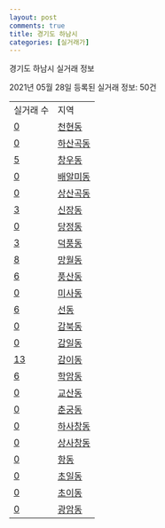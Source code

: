```yaml
---
layout: post
comments: true
title: 경기도 하남시
categories: [실거래가]
---
```


경기도 하남시 실거래 정보

2021년 05월 28일 등록된 실거래 정보: 50건


<table>
  <tr>
    <td>실거래 수</td>
    <td>지역</td>
  </tr>

  
  <tr>
    <td><a href="4145010100.html">0</a></td>
    <td><a href="4145010100.html">천현동</a></td>
  </tr>
    

  <tr>
    <td><a href="4145010200.html">0</a></td>
    <td><a href="4145010200.html">하산곡동</a></td>
  </tr>
    

  <tr>
    <td><a href="4145010300.html">5</a></td>
    <td><a href="4145010300.html">창우동</a></td>
  </tr>
    

  <tr>
    <td><a href="4145010400.html">0</a></td>
    <td><a href="4145010400.html">배알미동</a></td>
  </tr>
    

  <tr>
    <td><a href="4145010500.html">0</a></td>
    <td><a href="4145010500.html">상산곡동</a></td>
  </tr>
    

  <tr>
    <td><a href="4145010600.html">3</a></td>
    <td><a href="4145010600.html">신장동</a></td>
  </tr>
    

  <tr>
    <td><a href="4145010700.html">0</a></td>
    <td><a href="4145010700.html">당정동</a></td>
  </tr>
    

  <tr>
    <td><a href="4145010800.html">3</a></td>
    <td><a href="4145010800.html">덕풍동</a></td>
  </tr>
    

  <tr>
    <td><a href="4145010900.html">8</a></td>
    <td><a href="4145010900.html">망월동</a></td>
  </tr>
    

  <tr>
    <td><a href="4145011000.html">6</a></td>
    <td><a href="4145011000.html">풍산동</a></td>
  </tr>
    

  <tr>
    <td><a href="4145011100.html">0</a></td>
    <td><a href="4145011100.html">미사동</a></td>
  </tr>
    

  <tr>
    <td><a href="4145011200.html">6</a></td>
    <td><a href="4145011200.html">선동</a></td>
  </tr>
    

  <tr>
    <td><a href="4145011300.html">0</a></td>
    <td><a href="4145011300.html">감북동</a></td>
  </tr>
    

  <tr>
    <td><a href="4145011400.html">0</a></td>
    <td><a href="4145011400.html">감일동</a></td>
  </tr>
    

  <tr>
    <td><a href="4145011500.html">13</a></td>
    <td><a href="4145011500.html">감이동</a></td>
  </tr>
    

  <tr>
    <td><a href="4145011600.html">6</a></td>
    <td><a href="4145011600.html">학암동</a></td>
  </tr>
    

  <tr>
    <td><a href="4145011700.html">0</a></td>
    <td><a href="4145011700.html">교산동</a></td>
  </tr>
    

  <tr>
    <td><a href="4145011800.html">0</a></td>
    <td><a href="4145011800.html">춘궁동</a></td>
  </tr>
    

  <tr>
    <td><a href="4145011900.html">0</a></td>
    <td><a href="4145011900.html">하사창동</a></td>
  </tr>
    

  <tr>
    <td><a href="4145012000.html">0</a></td>
    <td><a href="4145012000.html">상사창동</a></td>
  </tr>
    

  <tr>
    <td><a href="4145012100.html">0</a></td>
    <td><a href="4145012100.html">항동</a></td>
  </tr>
    

  <tr>
    <td><a href="4145012200.html">0</a></td>
    <td><a href="4145012200.html">초일동</a></td>
  </tr>
    

  <tr>
    <td><a href="4145012300.html">0</a></td>
    <td><a href="4145012300.html">초이동</a></td>
  </tr>
    

  <tr>
    <td><a href="4145012400.html">0</a></td>
    <td><a href="4145012400.html">광암동</a></td>
  </tr>
    


</table>
    